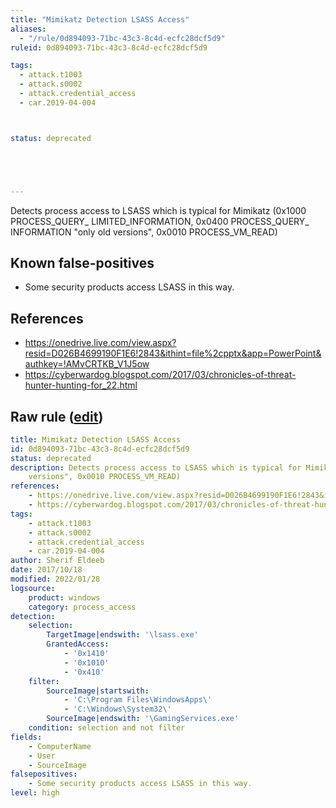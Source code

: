```yaml
---
title: "Mimikatz Detection LSASS Access"
aliases:
  - "/rule/0d894093-71bc-43c3-8c4d-ecfc28dcf5d9"
ruleid: 0d894093-71bc-43c3-8c4d-ecfc28dcf5d9

tags:
  - attack.t1003
  - attack.s0002
  - attack.credential_access
  - car.2019-04-004



status: deprecated





---
```


Detects process access to LSASS which is typical for Mimikatz (0x1000 PROCESS_QUERY_ LIMITED_INFORMATION, 0x0400 PROCESS_QUERY_ INFORMATION "only old versions", 0x0010 PROCESS_VM_READ)

<!--more-->


## Known false-positives

* Some security products access LSASS in this way.



## References

* https://onedrive.live.com/view.aspx?resid=D026B4699190F1E6!2843&ithint=file%2cpptx&app=PowerPoint&authkey=!AMvCRTKB_V1J5ow
* https://cyberwardog.blogspot.com/2017/03/chronicles-of-threat-hunter-hunting-for_22.html


## Raw rule ([edit](https://github.com/SigmaHQ/sigma/edit/master/rules/windows/deprecated/sysmon_mimikatz_detection_lsass.yml))
```yaml
title: Mimikatz Detection LSASS Access
id: 0d894093-71bc-43c3-8c4d-ecfc28dcf5d9
status: deprecated
description: Detects process access to LSASS which is typical for Mimikatz (0x1000 PROCESS_QUERY_ LIMITED_INFORMATION, 0x0400 PROCESS_QUERY_ INFORMATION "only old
    versions", 0x0010 PROCESS_VM_READ)
references:
    - https://onedrive.live.com/view.aspx?resid=D026B4699190F1E6!2843&ithint=file%2cpptx&app=PowerPoint&authkey=!AMvCRTKB_V1J5ow
    - https://cyberwardog.blogspot.com/2017/03/chronicles-of-threat-hunter-hunting-for_22.html
tags:
    - attack.t1003
    - attack.s0002
    - attack.credential_access
    - car.2019-04-004
author: Sherif Eldeeb
date: 2017/10/18
modified: 2022/01/28
logsource:
    product: windows
    category: process_access
detection:
    selection:
        TargetImage|endswith: '\lsass.exe'
        GrantedAccess:
            - '0x1410'
            - '0x1010'
            - '0x410'
    filter:
        SourceImage|startswith: 
            - 'C:\Program Files\WindowsApps\'
            - 'C:\Windows\System32\'
        SourceImage|endswith: '\GamingServices.exe'
    condition: selection and not filter
fields:
    - ComputerName
    - User
    - SourceImage
falsepositives:
    - Some security products access LSASS in this way.
level: high

```
